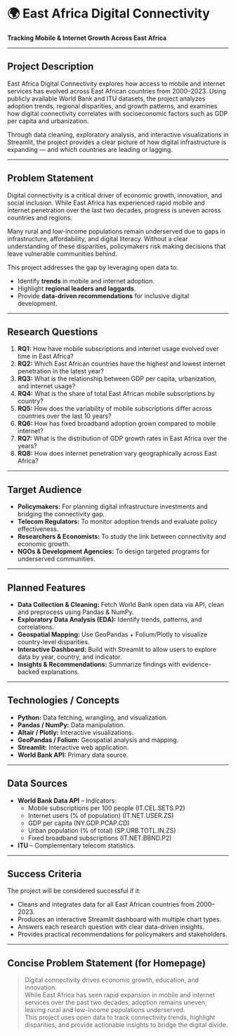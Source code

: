 # 🌍 East Africa Digital Connectivity
**Tracking Mobile & Internet Growth Across East Africa**

---

## Project Description
East Africa Digital Connectivity explores how access to mobile and internet services has evolved across East African countries from 2000–2023. Using publicly available World Bank and ITU datasets, the project analyzes adoption trends, regional disparities, and growth patterns, and examines how digital connectivity correlates with socioeconomic factors such as GDP per capita and urbanization.

Through data cleaning, exploratory analysis, and interactive visualizations in Streamlit, the project provides a clear picture of how digital infrastructure is expanding — and which countries are leading or lagging.

---

## Problem Statement
Digital connectivity is a critical driver of economic growth, innovation, and social inclusion. While East Africa has experienced rapid mobile and internet penetration over the last two decades, progress is uneven across countries and regions.

Many rural and low-income populations remain underserved due to gaps in infrastructure, affordability, and digital literacy. Without a clear understanding of these disparities, policymakers risk making decisions that leave vulnerable communities behind.

This project addresses the gap by leveraging open data to:
- Identify **trends** in mobile and internet adoption.
- Highlight **regional leaders and laggards**.
- Provide **data-driven recommendations** for inclusive digital development.

---

## Research Questions
1. **RQ1:** How have mobile subscriptions and internet usage evolved over time in East Africa?
2. **RQ2:** Which East African countries have the highest and lowest internet penetration in the latest year?
3. **RQ3:** What is the relationship between GDP per capita, urbanization, and internet usage?
4. **RQ4:** What is the share of total East African mobile subscriptions by country?
5. **RQ5:** How does the variability of mobile subscriptions differ across countries over the last 10 years?
6. **RQ6:** How has fixed broadband adoption grown compared to mobile internet?
7. **RQ7:** What is the distribution of GDP growth rates in East Africa over the years?
8. **RQ8:** How does internet penetration vary geographically across East Africa?
---

## Target Audience
- **Policymakers:** For planning digital infrastructure investments and bridging the connectivity gap.
- **Telecom Regulators:** To monitor adoption trends and evaluate policy effectiveness.
- **Researchers & Economists:** To study the link between connectivity and economic growth.
- **NGOs & Development Agencies:** To design targeted programs for underserved communities.

---

## Planned Features
- **Data Collection & Cleaning:** Fetch World Bank open data via API, clean and preprocess using Pandas & NumPy.
- **Exploratory Data Analysis (EDA):** Identify trends, patterns, and correlations.
- **Geospatial Mapping:** Use GeoPandas + Folium/Plotly to visualize country-level disparities.
- **Interactive Dashboard:** Build with Streamlit to allow users to explore data by year, country, and indicator.
- **Insights & Recommendations:** Summarize findings with evidence-backed explanations.

---

## Technologies / Concepts
- **Python:** Data fetching, wrangling, and visualization.
- **Pandas / NumPy:** Data manipulation.
- **Altair / Plotly:** Interactive visualizations.
- **GeoPandas / Folium:** Geospatial analysis and mapping.
- **Streamlit:** Interactive web application.
- **World Bank API:** Primary data source.

---

## Data Sources
- **World Bank Data API** – Indicators:
  - Mobile subscriptions per 100 people (IT.CEL.SETS.P2)
  - Internet users (% of population) (IT.NET.USER.ZS)
  - GDP per capita (NY.GDP.PCAP.CD)
  - Urban population (% of total) (SP.URB.TOTL.IN.ZS)
  - Fixed broadband subscriptions (IT.NET.BBND.P2)
- **ITU** – Complementary telecom statistics.

---

## Success Criteria
The project will be considered successful if it:
- Cleans and integrates data for all East African countries from 2000–2023.
- Produces an interactive Streamlit dashboard with multiple chart types.
- Answers each research question with clear data-driven insights.
- Provides practical recommendations for policymakers and stakeholders.

---

## Concise Problem Statement (for Homepage)
> Digital connectivity drives economic growth, education, and innovation.  
> While East Africa has seen rapid expansion in mobile and internet services over the past two decades, adoption remains uneven, leaving rural and low-income populations underserved.  
> This project uses open data to track connectivity trends, highlight disparities, and provide actionable insights to bridge the digital divide.
